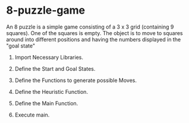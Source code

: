 # 8-puzzle-game
An 8 puzzle is a simple game consisting of a 3 x 3 grid (containing 9 squares). One of the squares is empty. The object is to move to squares around into different positions and having the numbers displayed in the "goal state"



1. Import Necessary Libraries.
 
<!-- 
import numpy as np
import math
import time
 -->

2. Define the Start and Goal States.

<!-- 
start = np.array([4, 1, 3, 7, 2, 5, 8, 0, 6]).reshape(3, 3)
goal = np.array([1, 2, 3, 4, 5, 6, 7, 8, 0]).reshape(3, 3)
 -->

3. Define the Functions to generate possible Moves.

<!-- 
def actions_array(array)
 -->

4. Define the Heuristic Function.

<!-- 
def h_value(array)
 -->

5. Define the Main Function.

<!-- 
def main()
 -->

6. Execute main.